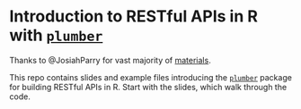 # Introduction to RESTful APIs in R with [`plumber`](rplumber.io)

Thanks to @JosiahParry for vast majority of [materials](https://github.com/JosiahParry/you-should-use-APIs).

This repo contains slides and example files introducing the [`plumber`](rplumber.io) package for building RESTful APIs in R. Start with the slides, which walk through the code.